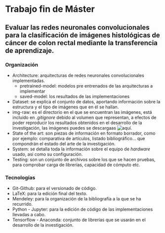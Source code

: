 # Trabajo fin de Máster


## Evaluar las redes neuronales convolucionales para la clasificación de imágenes histológicas de cáncer de colon rectal mediante la transferencia de aprendizaje.

### Organización

* Architecture: arquitecturas de redes neuronales convolucionales implementadas.
    * pretrained-model: modelos pre entrenados de las arquitecturas a implementar
    * saved-model: los resultados de las implementaciones
* Dataset: se explica el conjunto de datos, aportando información sobre la estructura y el tipo de imágenes que en él se hallan.
* img-raw: es el directorio en el que se encuentran las imágenes, está incluido en *.gitignore* debido al volumen que representan, a efectos de poder reproducir los resultados obtenidos en el desarrollo de la investigación, las imágenes puedes se descargaas ![aquí](https://zenodo.org/record/53169/export/hx).
* State of the art: son piezas de información en formato borrador, como por ejemplo: comparativa de artículos, listado bibliográfico... que compondrán el estado del arte de la investigación.
* System: se detalla toda la información sobre el equipo de *hardware* usado, así como su configuración.
* Testing: son un conjunto de archivos sobre los que se hacen pruebas, para comprobar carga de librerías, capacidad de cómputo etc.

### Tecnologías

* Git-Github: para el versionado de código.
* LaTeX: para la edición final del texto.
* Mendeley: para la organización de la bibliografía a la que se ha recurrido.
* Python - Jupyter: para la edición de código de las implementaciones llevadas a cabo.
* Tensorflow - Anaconda: conjunto de librerías que se usarán en el desarrollo de la investigación.
